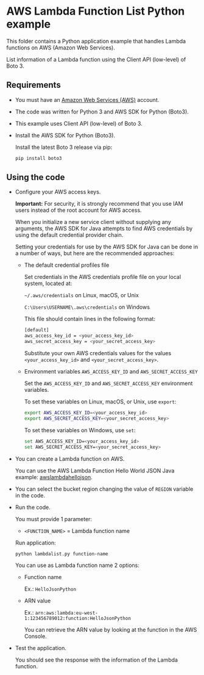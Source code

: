 # AWS Lambda Function List Python example

This folder contains a Python application example that handles Lambda functions on AWS (Amazon Web Services).

List information of a Lambda function using the Client API (low-level) of Boto 3.

## Requirements

* You must have an [Amazon Web Services (AWS)](http://aws.amazon.com/) account.

* The code was written for Python 3 and AWS SDK for Python (Boto3).

* This example uses Client API (low-level) of Boto 3.

* Install the AWS SDK for Python (Boto3).

  Install the latest Boto 3 release via pip:

  ```bash
  pip install boto3
  ```

## Using the code

* Configure your AWS access keys.

  **Important:** For security, it is strongly recommend that you use IAM users instead of the root account for AWS access.

  When you initialize a new service client without supplying any arguments, the AWS SDK for Java attempts to find AWS credentials by using the default credential provider chain.

  Setting your credentials for use by the AWS SDK for Java can be done in a number of ways, but here are the recommended approaches:

  * The default credential profiles file
  
    Set credentials in the AWS credentials profile file on your local system, located at:

    `~/.aws/credentials` on Linux, macOS, or Unix

    `C:\Users\USERNAME\.aws\credentials` on Windows

    This file should contain lines in the following format:

    ```bash
    [default]
    aws_access_key_id = <your_access_key_id>
    aws_secret_access_key = <your_secret_access_key>
    ```
    Substitute your own AWS credentials values for the values `<your_access_key_id>` and `<your_secret_access_key>`.

  * Environment variables `AWS_ACCESS_KEY_ID` and `AWS_SECRET_ACCESS_KEY`
  
    Set the `AWS_ACCESS_KEY_ID` and `AWS_SECRET_ACCESS_KEY` environment variables.

    To set these variables on Linux, macOS, or Unix, use `export`:

    ```bash
    export AWS_ACCESS_KEY_ID=<your_access_key_id>
    export AWS_SECRET_ACCESS_KEY=<your_secret_access_key>
    ```

    To set these variables on Windows, use `set`:

    ```bash
    set AWS_ACCESS_KEY_ID=<your_access_key_id>
    set AWS_SECRET_ACCESS_KEY=<your_secret_access_key>
    ```

* You can create a Lambda function on AWS.

  You can use the AWS Lambda Function Hello World JSON Java example: [awslambdahellojson](/awslambdahellojson).

* You can select the bucket region changing the value of `REGION` variable in the code.

* Run the code.

  You must provide 1 parameter:
  
  * `<FUNCTION_NAME>` = Lambda function name

  Run application:

  ```bash
  python lambdalist.py function-name
  ```

  You can use as Lambda function name 2 options:
  
  * Function name
    
    Ex.: `HelloJsonPython`

  * ARN value
  
    Ex.: `arn:aws:lambda:eu-west-1:123456789012:function:HelloJsonPython`
  
    You can retrieve the ARN value by looking at the function in the AWS Console.

* Test the application.

  You should see the response with the information of the Lambda function.
